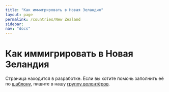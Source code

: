 ```yaml
---
title: "Как иммигрировать в Новая Зеландия"
layout: page
permalink: /countries/New Zealand
sidebar:
nav: "docs"
---
```


# Как иммигрировать в Новая Зеландия

Страница находится в разработке. Если вы хотите помочь заполнить её по [шаблону](/template), пишите в нашу [группу волонтёров](https://t.me/+FHi3FnJaoWJkMDAx).
